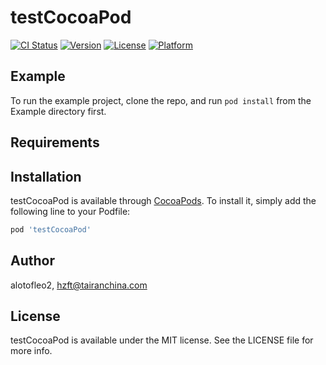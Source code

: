 # testCocoaPod

[![CI Status](http://img.shields.io/travis/alotofleo2/testCocoaPod.svg?style=flat)](https://travis-ci.org/alotofleo2/testCocoaPod)
[![Version](https://img.shields.io/cocoapods/v/testCocoaPod.svg?style=flat)](http://cocoapods.org/pods/testCocoaPod)
[![License](https://img.shields.io/cocoapods/l/testCocoaPod.svg?style=flat)](http://cocoapods.org/pods/testCocoaPod)
[![Platform](https://img.shields.io/cocoapods/p/testCocoaPod.svg?style=flat)](http://cocoapods.org/pods/testCocoaPod)

## Example

To run the example project, clone the repo, and run `pod install` from the Example directory first.

## Requirements

## Installation

testCocoaPod is available through [CocoaPods](http://cocoapods.org). To install
it, simply add the following line to your Podfile:

```ruby
pod 'testCocoaPod'
```

## Author

alotofleo2, hzft@tairanchina.com

## License

testCocoaPod is available under the MIT license. See the LICENSE file for more info.
